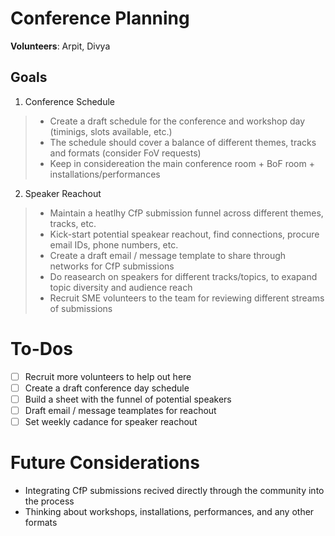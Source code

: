 # Conference Planning

**Volunteers**: Arpit, Divya

## Goals

1. Conference Schedule
> - Create a draft schedule for the conference and workshop day (timinigs, slots available, etc.)
> - The schedule should cover a balance of different themes, tracks and formats (consider FoV requests)
> - Keep in considereation the main conference room + BoF room + installations/performances

2. Speaker Reachout
> - Maintain a heatlhy CfP submission funnel across different themes, tracks, etc.
> - Kick-start potential speakear reachout, find connections, procure email IDs, phone numbers, etc.
> - Create a draft email / message template to share through networks for CfP submissions
> - Do reasearch on speakers for different tracks/topics, to exapand topic diversity and audience reach
> - Recruit SME volunteers to the team for reviewing different streams of submissions

# To-Dos
- [ ] Recruit more volunteers to help out here
- [ ] Create a draft conference day schedule
- [ ] Build a sheet with the funnel of potential speakers
- [ ] Draft email / message teamplates for reachout
- [ ] Set weekly cadance for speaker reachout

# Future Considerations
- Integrating CfP submissions recived directly through the community into the process
- Thinking about workshops, installations, performances, and any other formats
